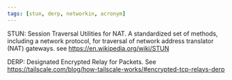 ```yaml
---
tags: [stun, derp, networkin, acronym]
---
```


STUN:
Session Traversal Utilities for NAT.
A standardized set of methods, including a network protocol, for traversal of network address translator (NAT) gateways.
see https://en.wikipedia.org/wiki/STUN

DERP: Designated Encrypted Relay for Packets.
See https://tailscale.com/blog/how-tailscale-works/#encrypted-tcp-relays-derp
